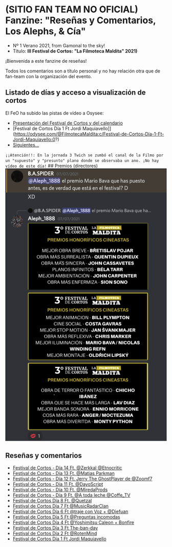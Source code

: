 # (SITIO FAN TEAM NO OFICIAL) Fanzine: "Reseñas y Comentarios, Los Alephs, & Cía"

 - Nº 1 Verano 2021, from Gamonal to the sky!
 - Título: **III Festival de Cortos: "La Filmoteca Maldita" 2021)**

¡Bienvenida a este fanzine de reseñas! 

Todos los comentarios son a título personal y no hay relación otra que de fan-team con la organización del evento.

## Listado de días y acceso a visualización de cortos

El FeO ha subido las pistas de vídeo a Osysee:

- [Presentación del Festival de Cortos y del calendario](https://odysee.com/@FilmotecaMaldita:c/presentaci%C3%B3n-del-festival-de-cortos-y:4)
- [Festival de Cortos Día 1 Ft Jordi Maquiavello]](https://odysee.com/@FilmotecaMaldita:c/Festival-de-Cortos-Día-1-Ft-Jordi-Maquiavello:0?)
- [Siguientes...](https://odysee.com/$/search?q=FilmotecaMaldita%2C%20Festiva%20de%20Cortos) 

`
¡¡Atención!!: En la jornada 3 Twich se zumbó el canal de la Filmo por un "supuesto" y "presunto" plano donde se observaba un ano. ¡No hay vídeo de este día!
`
## Premios (directores)
![](festi-premios.png)

## Reseñas y comentarios
- [Festival de Cortos - Día 14 Ft. @Zerkkal @Etnocritic](./dia14.md)
- [Festival de Cortos - Día 13 Ft. @Matias Parkman](./dia13.md)
- [Festival de Cortos - Día 12 Ft. Jerry The GhostPlayer de @Zoomf7](./dia12.md)
- [Festival de Cortos - Día 11 Ft. @DayoScript](./dia11.md)
- [Festival de Cortos - Día 10 Ft. @MiredaProds](./dia10.md)
- [Festival de Cortos - Día 9 Ft. @A toda leche @Coffe_TV](./dia9.md)
- [Festival de Cortos Día 8 Ft. @Quetzal](./dia8.md)
- [Festival de Cortos Día 7 Ft @MusicRadarClan](./dia7.md)
- [Festival de Cortos Día 6 Ft @traje con Voz + @Diefuan](./dia6.md)
- [Festival de Cortos Día 5 Ft @Preguntas incomodas](./dia5.md)
- [Festival de Cortos Día 4 Ft @Yoshimitsu Caleon + Bonfire](./dia4.md)
- [Festival de Cortos Día 3 Ft The-ban-day](./dia3.md)
- [Festival de Cortos Día 2 Ft @RotenMind](./dia2.md)
- [Festival de Cortos Día 1 Ft Jordi Maquiavello](./dia1.md)
